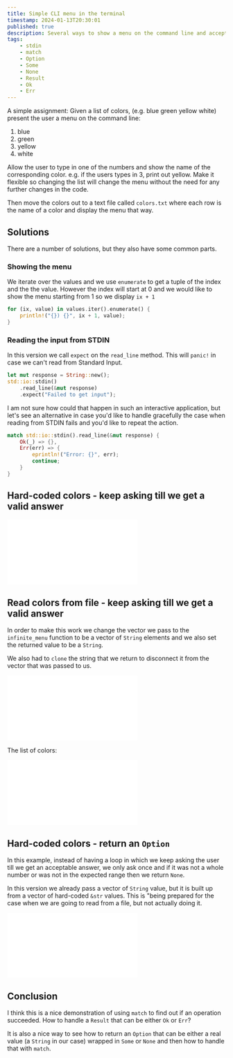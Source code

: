 ```yaml
---
title: Simple CLI menu in the terminal
timestamp: 2024-01-13T20:30:01
published: true
description: Several ways to show a menu on the command line and accept input from the user.
tags:
    - stdin
    - match
    - Option
    - Some
    - None
    - Result
    - Ok
    - Err
---
```


A simple assignment: Given a list of colors, (e.g.  blue green yellow white) present the user a menu on the command line:

1. blue
2. green
3. yellow
4. white

Allow the user to type in one of the numbers and show the name of the corresponding color. e.g. if the users types in 3, print out yellow.
Make it flexible so changing the list will change the menu without the need for any further changes in the code.

Then move the colors out to a text file called `colors.txt` where each row is the name of a color and display the menu that way.

## Solutions

There are a number of solutions, but they also have some common parts.

### Showing the menu

We iterate over the values and we use `enumerate` to get a tuple of the index and the the value.
However the index will start at 0 and we would like to show the menu starting from 1 so we display `ix + 1`

```rust
for (ix, value) in values.iter().enumerate() {
    println!("{}) {}", ix + 1, value);
}
```

### Reading the input from STDIN

In this version we call `expect` on the `read_line` method. This will `panic!` in case we can't read from Standard Input.

```rust
let mut response = String::new();
std::io::stdin()
    .read_line(&mut response)
    .expect("Failed to get input");
```

I am not sure how could that happen in such an interactive application, but let's see an alternative
in case you'd like to handle gracefully the case when reading from STDIN fails and you'd like to repeat the action.

```rust
match std::io::stdin().read_line(&mut response) {
    Ok(_) => {},
    Err(err) => {
        eprintln!("Error: {}", err);
        continue;
    }
}
```


## Hard-coded colors - keep asking till we get a valid answer

![](examples/infinite-cli-menu-with-hard-coded-values/src/main.rs)


## Read colors from file - keep asking till we get a valid answer

In order to make this work we change the vector we pass to the `infinite_menu` function to be a vector of `String` elements
and we also set the returned value to be a `String`.

We also had to `clone` the string that we return to disconnect it from the vector that was passed to us.


![](examples/infinite-cli-menu/src/main.rs)

The list of colors:

![](examples/infinite-cli-menu/colors.txt)


## Hard-coded colors - return an `Option`

In this example, instead of having a loop in which we keep asking the user till we get an acceptable answer, we only ask once
and if it was not a whole number or was not in the expected range then we return `None`.

In this version we already pass a vector of `String` value, but it is built up from a vector of hard-coded `&str` values.
This is "being prepared for the case when we are going to read from a file, but not actually doing it.

![](examples/cli-menu-returning-option/src/main.rs)

## Conclusion

I think this is a nice demonstration of using `match` to find out if an operation succeeded. How to handle a `Result` that can be either `Ok` or `Err`?

It is also a nice way to see how to return an `Option` that can be either a real value (a `String` in our case) wrapped in `Some` or `None` and then how to handle that with `match`.

